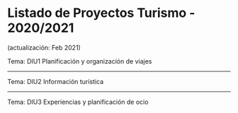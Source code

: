 # Listado de Proyectos Turismo - 2020/2021

(actualización: Feb 2021)

Tema: DIU1 Planificación y organización de viajes


----------

Tema: DIU2 Información turística



----------

Tema: DIU3 Experiencias y planificación de ocio




